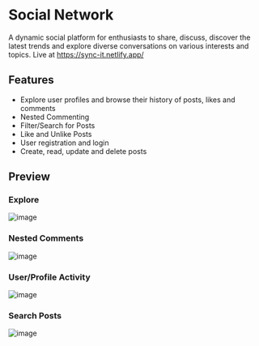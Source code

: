 # Social Network
A dynamic social platform for enthusiasts to share, discuss, discover the latest trends and explore diverse conversations on various interests and topics. 
Live at https://sync-it.netlify.app/

## Features
 - Explore user profiles and browse their history of posts, likes and comments
 - Nested Commenting
 - Filter/Search for Posts
 - Like and Unlike Posts
 - User registration and login
 - Create, read, update and delete posts

## Preview
### Explore
![image](https://github.com/user-attachments/assets/454ecb59-98fb-482f-a936-875d5860ec46)

### Nested Comments
![image](https://github.com/user-attachments/assets/47731ab8-e207-4aa8-9f96-42aa5a61daaa)

### User/Profile Activity
![image](https://github.com/user-attachments/assets/b43083c1-3f2a-49e5-a8f2-8f27553cf517)

### Search Posts
![image](https://github.com/user-attachments/assets/b765969e-563f-434a-95c7-299233bd38b4)



